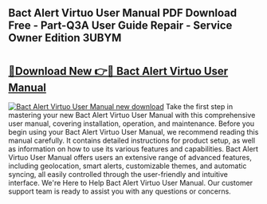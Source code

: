 ## Bact Alert Virtuo User Manual PDF Download Free - Part-Q3A User Guide Repair - Service Owner Edition 3UBYM

# <h2><a href="http://bc314.oget.top/?id=Bact+Alert+Virtuo+User+Manual">🔗Download New 👉🔴 Bact Alert Virtuo User Manual</a></h2>

[![Bact Alert Virtuo User Manual new download](https://i.imgur.com/5g1atiW.png)](http://bc314.oget.top/?id=Bact+Alert+Virtuo+User+Manual)
Take the first step in mastering your new Bact Alert Virtuo User Manual with this comprehensive user manual, covering installation, operation, and maintenance. Before you begin using your Bact Alert Virtuo User Manual, we recommend reading this manual carefully. It contains detailed instructions for product setup, as well as information on how to use its various features and capabilities. Bact Alert Virtuo User Manual offers users an extensive range of advanced features, including geolocation, smart alerts, customizable themes, and automatic syncing, all easily controlled through the user-friendly and intuitive interface. We're Here to Help Bact Alert Virtuo User Manual. Our customer support team is ready to assist you with any questions or concerns.
